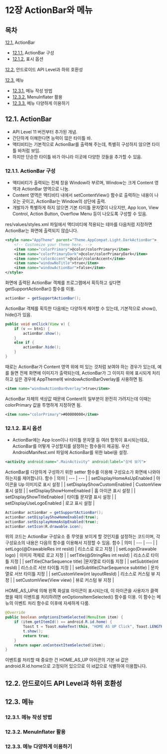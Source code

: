 # 12장 ActionBar와 메뉴
## 목차
[12.1.](#121-ActionBar) ActionBar
  - [12.1.1.](#1211-ActionBar-구성) ActionBar 구성
  - [12.1.2.](#1212-표시-옵션) 표시 옵션
  
[12.2.](#122-안드로이드-API-Level과-하위-호환성) 안드로이드 API Level과 하위 호환성
  
[12.3.](#123-메뉴) 메뉴
  - [12.3.1.](#1231-메뉴-작성-방법) 메뉴 작성 방법
  - [12.3.2.](#1232-MenuInflater-활용) MenuInflater 활용
  - [12.3.3.](#1233-메뉴-다양하게-이용하기) 메뉴 다양하게 이용하기

## 12.1. ActionBar
- API Level 11 버전부터 추가된 개념.
- 간단하게 이해한다면 능력이 많은 타이틀 바.
- 액티비티는 기본적으로 ActionBar를 출력해 주는데, 특별히 구성하지 않으면 타이틀 바처럼 보임.
- 하지만 단순한 타이틀 바가 아니라 이곳에 다양한 것들을 추가할 수 있음.

### 12.1.1. ActionBar 구성
- 액티비티가 출력되는 전체 창을 Window라 부르며, Window는 크게 Content 영역과 ActionBar 영역으로 나눔.
- Content 영역은 액티비티 내에서 setContentView() 함수로 출력하는 내용이 나오는 곳이고, ActionBar는 Window의 상단에 출력.
- 개발자가 특별하게 하지 않으면 기본 타이틀 문자열이 나오지만, App Icon, View Control, Action Button, Overflow Menu 등이 나오도록 구성할 수 있음.


res/values/styles.xml 파일에서 액티비티에 적용되는 테마를 다음처럼 지정하면 ActionBar는 화면에 출력되지 않습니다.
```xml
<style name="AppTheme" parent="Theme.AppCompat.Light.DarkActionBar">
    <!-- Customize your theme here. -->
    <item name="colorPrimary">@color/colorPrimary</item>
    <item name="colorPrimaryDark">@color/colorPrimaryDark</item>
    <item name="colorAccent">@color/colorAccent</item>
    <item name="windowNoTitle">true</item>
    <item name="windowActionBar">false</item>
</style>
```


화면에 출력된 ActionBar 객체를 프로그램에서 획득하고 싶다면 getSupportActionBar() 함수를 이용.
```java
actionBar = getSupportActionBar();
```
ActionBar 객체를 획득한 다음에는 다양하게 제어할 수 있는데, 기본적으로 show(), hide()가 있음.
```java
public void onClick(View v) {
    if (v == btn1) {
        actionBar.show();
    }
    else if {
        actionBar.hide();
    }
}
```
때로는 ActionBar가 Content 영역 위에 떠 있는 것처럼 보여야 하는 경우가 있는데, 예를 들면 전체 화면에 이미지가 출력되는데, ActionBar가 그 이미지 위에 표시되게 처리하고 싶은 경우에 AppTheme에 windowActionBarOverlay를 사용하면 됨.
```xml
<item name="windowActionBarOverlay">true</item>
```
ActionBar 자체의 색상값 때문에 Content의 일부분이 완전히 가려지는데 이때는 colorPrimary 값을 투명하게 지정하면 됨.
```xml
<item name="colorPrimary">#00000000</item>
```

### 12.1.2. 표시 옵션
- ActionBar에는 App Icon이나 타이틀 문자열 등 여러 항목이 표시되는데요, ActionBar를 어떻게 구성할지를 설정하는 함수들이 제공됨.
우선 AndroidManifest.xml 파일에 ActionBar를 위한 label을 설정.
```xml
<activity android:name=".MainActivity" android:label="상세 보기">
```

ActionBar를 다양하게 구성하기 위한 setter 함수를 이용해 구성요소가 화면에 나와야 하는지를 제어합니다.
함수 | 의미
| --- | --- |
| setDisplayHomeAsUpEnabled | 아이콘을 Up 이미지로 표시 설정 |
| setDisplayShowCustomEnabled | CustomView 표시 설정 |
| setDisplayShowHomeEnabled | 홈 아이콘 표시 설정 |
| setDisplayShowTitleEnabled | 타이틀 문자열 표시 설정 |
| setDisplayUseLogoEnabled | 로고 표시 설정 |
```java
ActionBar actionBar = getSupportActionBar();
actionBar.setDisplayShowHomeEnabled(true);
actionBar.setDisplayHomeAsUpEnabled(true);
actionBar.setIcon(R.drawable.icon);
```
위의 코드는 ActionBar 구성요소 중 무엇을 보이게 할 것인지를 설정하는 코드이며, 각 구성요소의 내용은 다음의 함수를 이용해서 지정할 수 있음.
함수 | 의미
| --- | --- |
| setLogo(@DrawableRes int resId) | 리소스로 로고 지정 |
| setLogo(Drawable logo) | 이미지 객체로 로고 지정 |
| setTitle(@StringRes int resId) | 리소스로 타이틀 지정 |
| setTitle(CharSequence title) |문자열로 타이틀 지정 |
| setSubtitle(int resId) | 리스소르 서브 타이틀 지정 |
| setSubtitle(CharSequence subtitle) | 문자열로 서브 타이틀 지정 |
| setCustomView(int layoutResId) | 리소스로 커스텀 뷰 지정 |
| setCustomView(View view) | 뷰로 커스텀 뷰 지정 |


HOME_AS_UP에 의해 왼쪽 화살표 아이콘이 표시되는데, 이 아이콘을 사용자가 클랙했을 때의 이벤트를 처리하려면 onOptionsItemSelected() 함수를 이용. 이 함수는 메뉴의 이벤트 처리 함수로 이후에 자세하게 다룸.
```java
@Override
public boolean onOptionsItemSelected(MenuItem item) {
    if (item.getItemId() == android.R.id.home) {
        Toast t = Toast.makeText(this, "HOME AS UP Click", Toast.LENGTH_SHORT);
        t.show();
        return true;
    }
    return super.onContextItemSelected(item);
}
```
이벤트를 처리할 때 중요한 건 HOME_AS_UP 아이콘의 기본 id 값은 android.R.id.home으로 고정되어 있으므로 이 id값으로 식별하여 이용합니다.


## 12.2. 안드로이드 API Level과 하위 호환성


## 12.3. 메뉴
### 12.3.1. 메뉴 작성 방법
### 12.3.2. MenuInflater 활용
### 12.3.3. 메뉴 다양하게 이용하기

